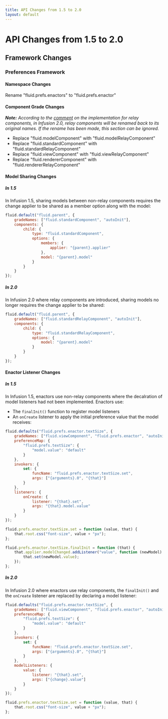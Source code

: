 ```yaml
---
title: API Changes from 1.5 to 2.0
layout: default
---
```


# API Changes from 1.5 to 2.0 #

## Framework Changes ##

### Preferences Framework ###

#### Namespace Changes ####

Rename "fluid.prefs.enactors" to "fluid.prefs.enactor"

#### Component Grade Changes ####

_**Note:** According to the [comment](https://github.com/fluid-project/infusion/blob/master/src/framework/core/js/FluidView.js#L38-L39) on the implementation for relay components, in Infusion 2.0, relay components will be renamed back to its original names. If the rename has been made, this section can be ignored._

* Replace "fluid.modelComponent" with "fluid.modelRelayComponent"
* Replace "fluid.standardComponent" with "fluid.standardRelayComponent"
* Replace "fluid.viewComponent" with "fluid.viewRelayComponent"
* Replace "fluid.rendererComponent" with "fluid.rendererRelayComponent"

#### Model Sharing Changes ####

##### In 1.5 #####

In Infusion 1.5, sharing models between non-relay components requires the change applier to be shared as a member option along with the model:

```javascript
fluid.default("fluid.parent", {
    gradeNames: ["fluid.standardComponent", "autoInit"],
    components: {
        child: {
            type: "fluid.standardComponent",
            options: {
                members: {
                    applier: "{parent}.applier"
                },
                model: "{parent}.model"
            }
        }
    }
});
```

##### In 2.0 #####

In Infusion 2.0 where relay components are introduced, sharing models no longer requires the change applier to be shared:

```javascript
fluid.default("fluid.parent", {
    gradeNames: ["fluid.standardRelayComponent", "autoInit"],
    components: {
        child: {
            type: "fluid.standardRelayComponent",
            options: {
                model: "{parent}.model"
            }
        }
    }
});
```

#### Enactor Listener Changes ####

##### In 1.5 #####

In Infusion 1.5, enactors use non-relay components where the decalration of model listeners had not been implemented. Enactors use:
* The `finalInit()` function to register model listeners
* An `onCreate` listener to apply the initial preference value that the model receives:

```javascript
fluid.defaults("fluid.prefs.enactor.textSize", {
    gradeNames: ["fluid.viewComponent", "fluid.prefs.enactor", "autoInit"],
    preferenceMap: {
        "fluid.prefs.textSize": {
            "model.value": "default"
        }
    },
    invokers: {
        set: {
            funcName: "fluid.prefs.enactor.textSize.set",
            args: ["{arguments}.0", "{that}"]
        }
    },
    listeners: {
        onCreate: {
            listener: "{that}.set",
            args: "{that}.model.value"
        }
    }
});

fluid.prefs.enactor.textSize.set = function (value, that) {
    that.root.css("font-size", value + "px");
};

fluid.prefs.enactor.textSize.finalInit = function (that) {
    that.applier.modelChanged.addListener("value", function (newModel) {
        that.set(newModel.value);
    });
};
```

##### In 2.0 #####

In Infusion 2.0 where enactors use relay components, the `finalInit()` and the `onCreate` listener are replaced by declaring a model listener:

```javascript
fluid.defaults("fluid.prefs.enactor.textSize", {
    gradeNames: ["fluid.viewComponent", "fluid.prefs.enactor", "autoInit"],
    preferenceMap: {
        "fluid.prefs.textSize": {
            "model.value": "default"
        }
    },
    invokers: {
        set: {
            funcName: "fluid.prefs.enactor.textSize.set",
            args: ["{arguments}.0", "{that}"]
        }
    },
    modelListeners: {
        value: {
            listener: "{that}.set",
            args: ["{change}.value"]
        }
    }
});

fluid.prefs.enactor.textSize.set = function (value, that) {
    that.root.css("font-size", value + "px");
};
```
